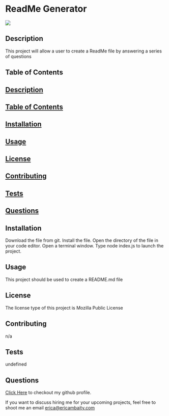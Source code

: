 # ReadMe Generator

  <img src="https://img.shields.io/badge/License-MPL%202.0-brightgreen.svg">

  ## Description
  This project will allow a user to create a ReadMe file by answering a series of questions

  ## Table of Contents
  
  ## [Description](#description)

  ## [Table of Contents](#tableofcontents)
  
  ## [Installation](#installation)
  
  ## [Usage](#usage)

  ## [License](#license)

  ## [Contributing](#contributing)

  ## [Tests](#tests)

  ## [Questions](#questions-id)
 
  
  
  ## Installation
  Download the file from git.  Install the file.  Open the directory of the file in your code editor.  Open a terminal window. Type node index.js to launch the project.

  ## Usage
  This project should be used to create a README.md file

  ## License
  The license type of this project is Mozilla Public License

  ## Contributing
  n/a

  ## Tests
  undefined

  ## Questions 
  [Click Here](https://github.com/UnicornInVirgo) to checkout my github profile.


  If you want to discuss hiring me for your upcoming projects, feel free to shoot me an email erica@ericambaity.com
  
  